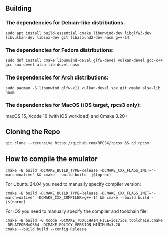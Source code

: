 ## Building


### The dependencies for Debian-like distributions.
```   
sudo apt install build-essential cmake libunwind-dev libglfw3-dev libvulkan-dev libsox-dev git libasound2-dev nasm g++-14
```

### The dependencies for Fedora distributions:

```
sudo dnf install cmake libunwind-devel glfw-devel vulkan-devel gcc-c++ gcc sox-devel alsa-lib-devel nasm
```

### The dependencies for Arch distributions:

```
sudo pacman -S libunwind glfw-x11 vulkan-devel sox git cmake alsa-lib nasm
```

### The dependencies for MacOS (iOS target, rpcs3 only):

macOS 15, Xcode 16 (with iOS workload) and Cmake 3.20+

## Cloning the Repo

```
git clone --recursive https://github.com/RPCSX/rpcsx && cd rpcsx
```
## How to compile the emulator
   
```
cmake -B build -DCMAKE_BUILD_TYPE=Release -DCMAKE_CXX_FLAGS_INIT="-march=native" && cmake --build build -j$(nproc)
```

For Ubuntu 24.04 you need to manually specify compiler version:

```
cmake -B build -DCMAKE_BUILD_TYPE=Release -DCMAKE_CXX_FLAGS_INIT="-march=native" -DCMAKE_CXX_COMPILER=g++-14 && cmake --build build -j$(nproc)
```

For iOS you need to manually specify the compiler and toolchain file:

```
cmake -B build -G Xcode -DCMAKE_TOOLCHAIN_FILE=ios/ios.toolchain.cmake -DPLATFORM=OS64 -DCMAKE_POLICY_VERSION_MINIMUM=3.20
cmake --build build --config Release
```